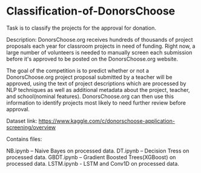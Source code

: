 # Classification-of-DonorsChoose

Task is to classify the projects for the approval for donation.

Description:
DonorsChoose.org receives hundreds of thousands of project proposals each year for classroom projects in need of funding. Right now, a large number of volunteers is needed to manually screen each submission before it's approved to be posted on the DonorsChoose.org website.

The goal of the competition is to predict whether or not a DonorsChoose.org project proposal submitted by a teacher will be approved, using the text of project descriptions which are processed by NLP techniques as well as additional metadata about the project, teacher, and school(nominal features). DonorsChoose.org can then use this information to identify projects most likely to need further review before approval.

Dataset link: https://www.kaggle.com/c/donorschoose-application-screening/overview

Contains files:

NB.ipynb – Naive Bayes on processed data.
DT.ipynb – Decision Tress on processed data.
GBDT.ipynb – Gradient Boosted Trees(XGBoost) on processed data.
LSTM.ipynb - LSTM and Conv1D on processed data.
